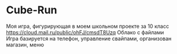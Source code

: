 # Cube-Run
Моя игра, фигурирующая в моем школьном проекте за 10 класс <br>
https://cloud.mail.ru/public/ohFJ/cmsdT8Uzq Облако с файлами <br>
Игра базируется на телефон, управление свайпами, организован магазин, меню

